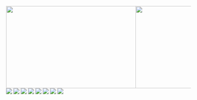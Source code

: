 <div style="display:flex">
    <div style="width:70%">
        <div>
            <img style="zoom:100%" src=https://github-readme-stats.vercel.app/api?username=qitas&show_icons=true&theme=prussian height=225 width=625 />
        </div>
        <div>
            <img style="zoom:100%" src=https://tva1.sinaimg.cn/mw690/006bfoyggy1gc4du5hb05g301o01o3yz.gif />
            <img style="zoom:100%" src=https://tva1.sinaimg.cn/mw690/006bfoyggy1gc4du5hb05g301o01o3yz.gif />
            <img style="zoom:100%" src=https://tva1.sinaimg.cn/mw690/006bfoyggy1gc4du5hb05g301o01o3yz.gif />
            <img style="zoom:100%" src=https://tva1.sinaimg.cn/mw690/006bfoyggy1gc4du5hb05g301o01o3yz.gif />
            <img style="zoom:100%" src=https://tva1.sinaimg.cn/mw690/006bfoyggy1gc4du5hb05g301o01o3yz.gif />
            <img style="zoom:100%" src=https://tva1.sinaimg.cn/mw690/006bfoyggy1gc4du5hb05g301o01o3yz.gif />
            <img style="zoom:100%" src=https://tva1.sinaimg.cn/mw690/006bfoyggy1gc4du5hb05g301o01o3yz.gif />
            <img style="zoom:100%" src=https://tva1.sinaimg.cn/mw690/006bfoyggy1gc4du5hb05g301o01o3yz.gif />
        </div>
    </div>
    <div style="width:30%">
        <img src=https://github-readme-stats.vercel.app/api/top-langs/?username=qitas&show_icons=true&hide_border=true&theme=dark&hide=CSS,JavaScript height=225 width=225/>
    </div>
</div>
